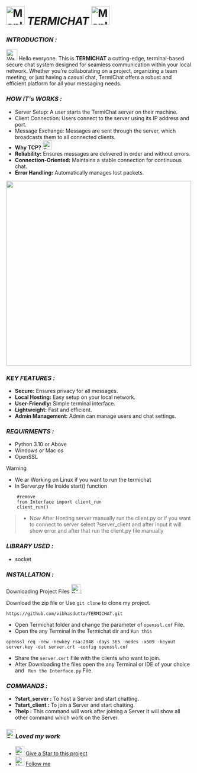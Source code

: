 # <img src="https://raw.githubusercontent.com/Tarikul-Islam-Anik/Animated-Fluent-Emojis/master/Emojis/Animals/Maple%20Leaf.png" alt="Maple Leaf" width="50" height="50" /> ***TERMICHAT*** <img src="https://raw.githubusercontent.com/Tarikul-Islam-Anik/Animated-Fluent-Emojis/master/Emojis/Animals/Maple%20Leaf.png" alt="Maple Leaf" width="50" height="50">

### ***INTRODUCTION :***
<img src="https://raw.githubusercontent.com/Tarikul-Islam-Anik/Animated-Fluent-Emojis/master/Emojis/Hand%20gestures/Waving%20Hand%20Medium-Light%20Skin%20Tone.png" alt="Waving Hand Medium-Light Skin Tone" width="30" height="30" /> Hello everyone. This is **TERMICHAT** a cutting-edge, terminal-based secure chat system designed for seamless communication within your local network. Whether you're collaborating on a project, organizing a team meeting, or just having a casual chat, TermiChat offers a robust and efficient platform for all your messaging needs.

### ***HOW IT's WORKS :***
- Server Setup: A user starts the TermiChat server on their machine.
- Client Connection: Users connect to the server using its IP address and port.
- Message Exchange: Messages are sent through the server, which broadcasts them to all connected clients.
- **Why TCP?** <img src="https://raw.githubusercontent.com/Tarikul-Islam-Anik/Animated-Fluent-Emojis/master/Emojis/Objects/Satellite%20Antenna.png" alt="Satellite Antenna" width="25" height="25" />
- **Reliability:** Ensures messages are delivered in order and without errors.
- **Connection-Oriented:** Maintains a stable connection for continuous chat.
- **Error Handling:** Automatically manages lost packets.
<img src="https://media.geeksforgeeks.org/wp-content/uploads/Socket_server-1.png" width="500" height="500" />

### ***KEY FEATURES :***
- **Secure:** Ensures privacy for all messages.
- **Local Hosting:** Easy setup on your local network.
- **User-Friendly:** Simple terminal interface.
- **Lightweight:** Fast and efficient.
- **Admin Management:** Admin can manage users and chat settings.

### ***REQUIRMENTS :***
- Python 3.10 or Above
- Windows or Mac os
- OpenSSL
> [!WARNING]  
> - We ar Working on Linux if you want to run the termichat
> - In Server.py file Inside start() function
```
    #remove 
    from Interface import client_run
    client_run()
```
> - Now After Hosting server manually run the client.py or if you want to connect to server select ?server_client and after Input it will show error and after that run the client.py file manually

### ***LIBRARY USED :***
- socket

### ***INSTALLATION :***
Downloading Project Files <img src="https://raw.githubusercontent.com/Tarikul-Islam-Anik/Animated-Fluent-Emojis/master/Emojis/Hand%20gestures/Backhand%20Index%20Pointing%20Down%20Medium-Light%20Skin%20Tone.png" alt="Backhand Index Pointing Down Medium-Light Skin Tone" width="25" height="25" />:
  
  Download the zip file or Use `git clone` to clone my project.
  ```
  https://github.com/vibhasdutta/TERMICHAT.git
  ```
- Open Termichat folder and change the parameter of `openssl.cnf` File.
- Open the any Terminal in the Termichat dir and `Run this`
```
openssl req -new -newkey rsa:2048 -days 365 -nodes -x509 -keyout server.key -out server.crt -config openssl.cnf
```
- Share the `server.cert` File with the clients who want to join.
- After Downloading the files open the any Terminal or IDE of your choice and ` Run the Interface.py` File.
### ***COMMANDS :*** 
- **?start_server :** To host a Server and start chatting.
- **?start_client :** To join a Server and start chatting.
- **?help :** This command will work after joining a Server It will show all other command which work on the Server.

### <img src="https://raw.githubusercontent.com/Tarikul-Islam-Anik/Animated-Fluent-Emojis/master/Emojis/Smilies/Red%20Heart.png" alt="Red Heart" width="25" height="25" />***Loved my work***
- <img src="https://raw.githubusercontent.com/Tarikul-Islam-Anik/Animated-Fluent-Emojis/master/Emojis/Travel%20and%20places/Star.png" alt="Star" width="25" height="25" /> [Give a Star to this project](https://github.com/vibhasdutta/TERMICHAT/edit/TERMICHAT_MAIN)
- <img src="https://raw.githubusercontent.com/Tarikul-Islam-Anik/Animated-Fluent-Emojis/master/Emojis/Hand%20gestures/Handshake.png" alt="Handshake" width="25" height="25" /> [Follow me](https://github.com/vibhasdutta)
  
